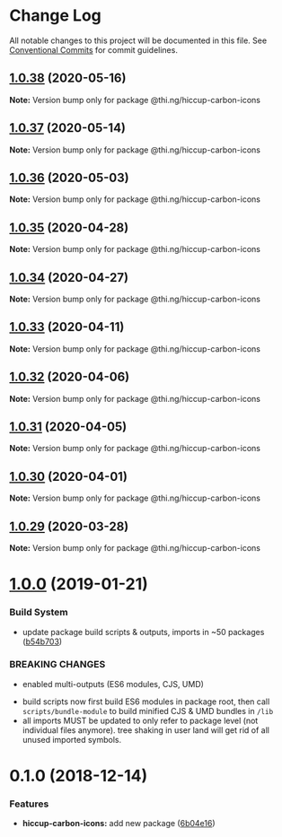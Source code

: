 # Change Log

All notable changes to this project will be documented in this file.
See [Conventional Commits](https://conventionalcommits.org) for commit guidelines.

## [1.0.38](https://github.com/thi-ng/umbrella/compare/@thi.ng/hiccup-carbon-icons@1.0.37...@thi.ng/hiccup-carbon-icons@1.0.38) (2020-05-16)

**Note:** Version bump only for package @thi.ng/hiccup-carbon-icons





## [1.0.37](https://github.com/thi-ng/umbrella/compare/@thi.ng/hiccup-carbon-icons@1.0.36...@thi.ng/hiccup-carbon-icons@1.0.37) (2020-05-14)

**Note:** Version bump only for package @thi.ng/hiccup-carbon-icons





## [1.0.36](https://github.com/thi-ng/umbrella/compare/@thi.ng/hiccup-carbon-icons@1.0.35...@thi.ng/hiccup-carbon-icons@1.0.36) (2020-05-03)

**Note:** Version bump only for package @thi.ng/hiccup-carbon-icons





## [1.0.35](https://github.com/thi-ng/umbrella/compare/@thi.ng/hiccup-carbon-icons@1.0.34...@thi.ng/hiccup-carbon-icons@1.0.35) (2020-04-28)

**Note:** Version bump only for package @thi.ng/hiccup-carbon-icons





## [1.0.34](https://github.com/thi-ng/umbrella/compare/@thi.ng/hiccup-carbon-icons@1.0.33...@thi.ng/hiccup-carbon-icons@1.0.34) (2020-04-27)

**Note:** Version bump only for package @thi.ng/hiccup-carbon-icons





## [1.0.33](https://github.com/thi-ng/umbrella/compare/@thi.ng/hiccup-carbon-icons@1.0.32...@thi.ng/hiccup-carbon-icons@1.0.33) (2020-04-11)

**Note:** Version bump only for package @thi.ng/hiccup-carbon-icons





## [1.0.32](https://github.com/thi-ng/umbrella/compare/@thi.ng/hiccup-carbon-icons@1.0.31...@thi.ng/hiccup-carbon-icons@1.0.32) (2020-04-06)

**Note:** Version bump only for package @thi.ng/hiccup-carbon-icons





## [1.0.31](https://github.com/thi-ng/umbrella/compare/@thi.ng/hiccup-carbon-icons@1.0.30...@thi.ng/hiccup-carbon-icons@1.0.31) (2020-04-05)

**Note:** Version bump only for package @thi.ng/hiccup-carbon-icons





## [1.0.30](https://github.com/thi-ng/umbrella/compare/@thi.ng/hiccup-carbon-icons@1.0.29...@thi.ng/hiccup-carbon-icons@1.0.30) (2020-04-01)

**Note:** Version bump only for package @thi.ng/hiccup-carbon-icons





## [1.0.29](https://github.com/thi-ng/umbrella/compare/@thi.ng/hiccup-carbon-icons@1.0.28...@thi.ng/hiccup-carbon-icons@1.0.29) (2020-03-28)

**Note:** Version bump only for package @thi.ng/hiccup-carbon-icons





# [1.0.0](https://github.com/thi-ng/umbrella/compare/@thi.ng/hiccup-carbon-icons@0.1.2...@thi.ng/hiccup-carbon-icons@1.0.0) (2019-01-21)

### Build System

* update package build scripts & outputs, imports in ~50 packages ([b54b703](https://github.com/thi-ng/umbrella/commit/b54b703))

### BREAKING CHANGES

* enabled multi-outputs (ES6 modules, CJS, UMD)

- build scripts now first build ES6 modules in package root, then call
  `scripts/bundle-module` to build minified CJS & UMD bundles in `/lib`
- all imports MUST be updated to only refer to package level
  (not individual files anymore). tree shaking in user land will get rid of
  all unused imported symbols.

# 0.1.0 (2018-12-14)

### Features

* **hiccup-carbon-icons:** add new package ([6b04e16](https://github.com/thi-ng/umbrella/commit/6b04e16))
